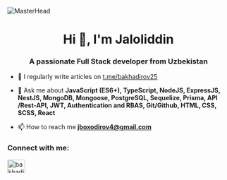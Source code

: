 ![MasterHead](https://user-images.githubusercontent.com/47681139/205421822-7bf7ff45-81fd-40a0-91e2-1327e196c723.png)
<h1 align="center">Hi 👋, I'm Jaloliddin</h1>
<h3 align="center">A passionate Full Stack developer from Uzbekistan</h3>

- 📝 I regularly write articles on [t.me/bakhadirov25](https://t.me/bakhadirov25)

- 💬 Ask me about **JavaScript (ES6+), TypeScript, NodeJS, ExpressJS, NestJS, MongoDB, Mongoose, PostgreSQL, Sequelize, Prisma, API /Rest-API, JWT, Authentication and RBAS, Git/Github, HTML, CSS, SCSS, React**

- 📫 How to reach me **jboxodirov4@gmail.com**

<h3 align="left">Connect with me:</h3>
<p align="left">
<a href="https://www.leetcode.com/bakhadirov-jaloliddin" target="blank"><img align="center" src="https://raw.githubusercontent.com/rahuldkjain/github-profile-readme-generator/master/src/images/icons/Social/leet-code.svg" alt="bakhadirov-jaloliddin" height="30" width="40" /></a>
</p>
